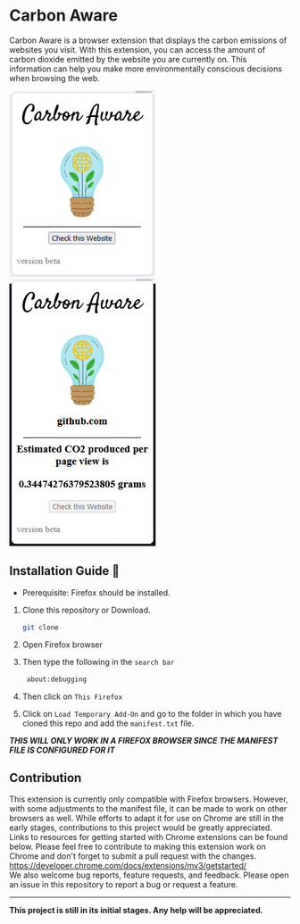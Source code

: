 # Carbon Aware
Carbon Aware is a browser extension that displays the carbon emissions of websites you visit. With this extension, you can access the amount of carbon dioxide emitted by the website you are currently on. This information can help you make more environmentally conscious decisions when browsing the web.

![My Image](assets/pictures/1.png) ![My Image](assets/pictures/2.png)

## Installation Guide 💾
   - Prerequisite: Firefox should be installed.

1. Clone this repository or Download.

    ```sh
    git clone 
    ```

2. Open Firefox browser

3. Then type the following in the `search bar`

   ```sh
    about:debugging
   ```

4. Then click on `This Firefox`

5. Click on `Load Temporary Add-On` and go to the folder in which you have cloned this repo and add the `manifest.txt` file.


***THIS WILL ONLY WORK IN A FIREFOX BROWSER SINCE THE MANIFEST FILE IS CONFIGURED FOR IT***

## Contribution
This extension is currently only compatible with Firefox browsers. However, with some adjustments to the manifest file, it can be made to work on other browsers as well. While efforts to adapt it for use on Chrome are still in the early stages, contributions to this project would be greatly appreciated. Links to resources for getting started with Chrome extensions can be found below. Please feel free to contribute to making this extension work on Chrome and don't forget to submit a pull request with the changes. <br>
https://developer.chrome.com/docs/extensions/mv3/getstarted/ <br>
We also welcome bug reports, feature requests, and feedback. Please open an issue in this repository to report a bug or request a feature.

<hr>

__This project is still in its initial stages. Any help will be appreciated.__
